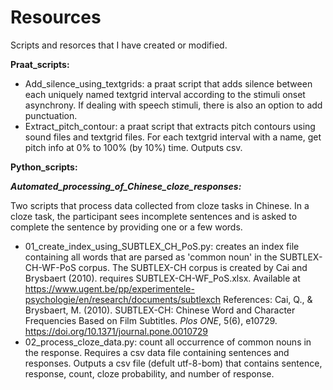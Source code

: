 # Resources

Scripts and resorces that I have created or modified. 

**Praat_scripts:**
  - Add_silence_using_textgrids:
    a praat script that adds silence between each uniquely named textgrid interval according to the stimuli onset asynchrony. If dealing with speech stimuli, there is also an option to add punctuation.
  - Extract_pitch_contour:
    a praat script that extracts pitch contours using sound files and textgrid files. For each textgrid interval with a name, get pitch info  at 0% to 100% (by 10%) time. Outputs csv.

**Python_scripts:**

***Automated_processing_of_Chinese_cloze_responses:***

  Two scripts that process data collected from cloze tasks in Chinese. In a cloze task, the participant sees incomplete sentences and is asked to complete the sentence by providing one or a few words.
  - 01_create_index_using_SUBTLEX_CH_PoS.py:
    creates an index file containing all words that are parsed as 'common noun' in the SUBTLEX-CH-WF-PoS corpus. The SUBTLEX-CH corpus is created by Cai and Brysbaert (2010).
    requires SUBTLEX-CH-WF_PoS.xlsx. Available at https://www.ugent.be/pp/experimentele-psychologie/en/research/documents/subtlexch
    References: Cai, Q., & Brysbaert, M. (2010). SUBTLEX-CH: Chinese Word and Character Frequencies Based on Film Subtitles. *Plos ONE*, 5(6), e10729. https://doi.org/10.1371/journal.pone.0010729
   - 02_process_cloze_data.py:
    count all occurrence of common nouns in the response. Requires a csv data file containing sentences and responses. Outputs a csv file (defult utf-8-bom) that contains sentence, response, count, cloze probability, and number of response.

